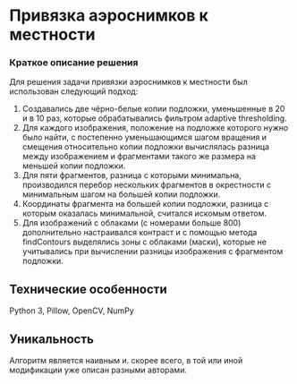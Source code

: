 # Привязка аэроснимков к местности

### Краткое описание решения
Для решения задачи привязки аэроснимков к местности был использован следующий подход: 
1. Создавались две чёрно-белые копии подложки, уменьшенные в 20 и в 10 раз, которые обрабатывались фильтром adaptive thresholding. 
2. Для каждого изображения, положение на подложке которого нужно было найти, с постепенно уменьшающимся шагом вращения и смещения относительно копии подложки вычислялась разница между изображением и фрагментами такого же размера на меньшей копии подложки. 
3. Для пяти фрагментов, разница с которыми минимальна, производился перебор нескольких фрагментов в окрестности с минимальным шагом на большей копии подложки. 
4. Координаты фрагмента на большей копии подложки, разница с которым оказалась минимальной, считался искомым ответом. 
5. Для изображений с облаками (с номерами больше 800) дополнительно настраивался контраст и с помощью метода findContours выделялись зоны с облаками (маски), которые не учитывались при вычислении разницы изображения с фрагментом подложки.

## Технические особенности
Python 3, Pillow, OpenCV, NumPy

## Уникальность
Алгоритм является наивным и. скорее всего, в той или иной модификации уже описан разными авторами.
